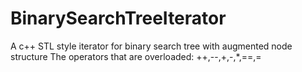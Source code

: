 # BinarySearchTreeIterator
A c++ STL style iterator for binary search tree with augmented node structure
The operators that are overloaded:
++,--,+,-,*,==,=

